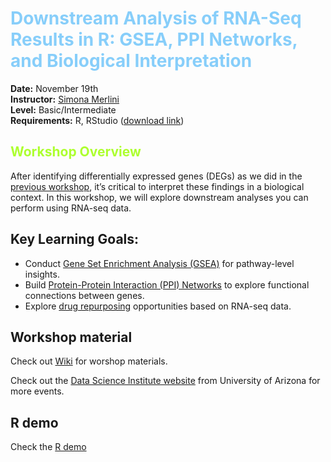 # <span style="color: LightSkyBlue">Downstream Analysis of RNA-Seq Results in R: GSEA, PPI Networks, and Biological Interpretation</span>

**Date:** November 19th  
**Instructor:** [Simona Merlini](https://merlinis12.github.io/merlinisimona.github.io/)  
**Level:** Basic/Intermediate  
**Requirements:** R, RStudio ([download link](https://rstudio-education.github.io/hopr/starting.html)) 
## <span style="color: greenyellow">Workshop Overview</span>

After identifying differentially expressed genes (DEGs) as we did in the [previous workshop](https://github.com/merlinis12/RNA-Seq-Data-Analysis-in-R/wiki), it’s critical to interpret these findings in a biological context. In this workshop, we will explore downstream analyses you can perform using RNA-seq data.

## Key Learning Goals:
- Conduct [Gene Set Enrichment Analysis (GSEA)](https://github.com/merlinis12/Downstream-Analysis-of-RNA-Seq-Results/wiki#5-gene-set-enrichment-analysis-gsea) for pathway-level insights.
- Build [Protein-Protein Interaction (PPI) Networks](https://github.com/merlinis12/Downstream-Analysis-of-RNA-Seq-Results/wiki#6-protein-protein-interaction-ppi-networks) to explore functional connections between genes.
- Explore [drug repurposing](https://github.com/merlinis12/Downstream-Analysis-of-RNA-Seq-Results/wiki#7-drug-repurposing) opportunities based on RNA-seq data.

## Workshop material
Check out [Wiki](https://github.com/merlinis12/Downstream-Analysis-of-RNA-Seq-Results/wiki) for worshop materials.

Check out the [Data Science Institute website](https://datascience.arizona.edu/calendar) from University of Arizona for more events.

## R demo
Check the [R demo]()
